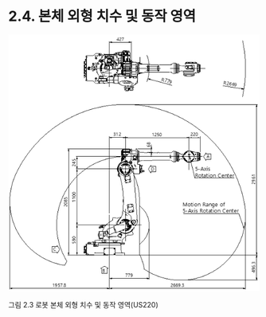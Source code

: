 ﻿# 2.4. 본체 외형 치수 및 동작 영역

![](../_assets/그림_2.3_로봇_본체_외형_치수_및_동작_영역.png)

그림 2.3 로봇 본체 외형 치수 및 동작 영역(US220)

